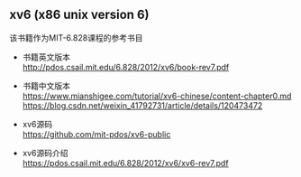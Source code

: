 ## xv6 (x86 unix version 6)
该书籍作为MIT-6.828课程的参考书目

- 书籍英文版本  
  http://pdos.csail.mit.edu/6.828/2012/xv6/book-rev7.pdf

- 书籍中文版本   
 https://www.mianshigee.com/tutorial/xv6-chinese/content-chapter0.md
 https://blog.csdn.net/weixin_41792731/article/details/120473472

- xv6源码  
  https://github.com/mit-pdos/xv6-public

- xv6源码介绍  
  https://pdos.csail.mit.edu/6.828/2012/xv6/xv6-rev7.pdf